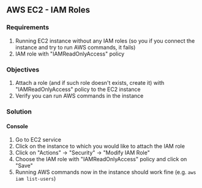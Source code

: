 ## AWS EC2 - IAM Roles
 
### Requirements
 
1. Running EC2 instance without any IAM roles (so you if you connect the instance and try to run AWS commands, it fails)
2. IAM role with "IAMReadOnlyAccess" policy
 
### Objectives

1. Attach a role (and if such role doesn't exists, create it) with "IAMReadOnlyAccess" policy to the EC2 instance
2. Verify you can run AWS commands in the instance
 
### Solution

#### Console

1. Go to EC2 service
2. Click on the instance to which you would like to attach the IAM role
3. Click on "Actions" -> "Security" -> "Modify IAM Role" 
4. Choose the IAM role with "IAMReadOnlyAccess" policy and click on "Save"
5. Running AWS commands now in the instance should work fine (e.g. `aws iam list-users`)
